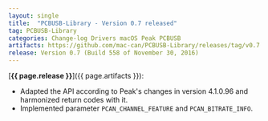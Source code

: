 ```yaml
---
layout: single
title:  "PCBUSB-Library - Version 0.7 released"
tag: PCBUSB-Library
categories: Change-log Drivers macOS Peak PCBUSB
artifacts: https://github.com/mac-can/PCBUSB-Library/releases/tag/v0.7
release: Version 0.7 (Build 558 of November 30, 2016)
---
```

[**{{ page.release }}**]({{ page.artifacts }}):

- Adapted the API according to Peak's changes in version 4.1.0.96 and harmonized return codes with it.
- Implemented parameter `PCAN_CHANNEL_FEATURE` and `PCAN_BITRATE_INFO`.
